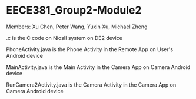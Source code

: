 EECE381_Group2-Module2
==============

Members: Xu Chen, Peter Wang, Yuxin Xu, Michael Zheng


.c is the C code on NiosII system on DE2 device

PhoneActivity.java is the Phone Activity in the Remote App on User's Android device

MainActivity.java is the Main Activity in the Camera App on Camera Android device

RunCamera2Activity.java is the Camera Activity in the Camera App on Camera Android device

